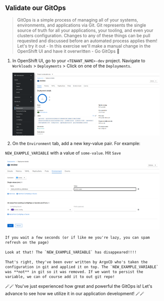## Validate our GitOps
> GitOps is a simple process of managing all of your systems, environments, and applications via Git. Git represents the single source of truth for all your applications, your tooling, and even your clusters configuration. Changes to any of these things can be pull requested and discussed before an automated process applies them! Let's try it out - In this exercise we'll make a manual change in the OpenShift UI and have it overwritten - Go GitOps 💪



1. In OpenShift UI, go to your `<TENANT_NAME>-dev` project. Navigate to `Workloads` > `Deployments` > Click on one of the `Deployments`.

    ![manual-update-environment](images/manual-update-environment.png)

2. On the `Environment` tab, add a new key-value pair. For example:

`NEW_EXAMPLE_VARIABLE` with a value of `some-value`. Hit `Save`

   ![manual-update-environment-click-save](images/manual-update-environment-click-save.png)

    

    If you wait a few seconds (or if like me you're lazy, you can spam refresh on the page)

    Look at that! The `NEW_EXAMPLE_VARIABLE` has disappeared!!!!

    That's right, they've been over written by ArgoCD who's taken the configuration in git and applied it on top. The `NEW_EXAMPLE_VARIABLE` was **not** in git so it was removed. If we want to persist the variable, we can of course add it to out git repo!


🪄🪄 You've just experienced how great and powerful the GitOps is! Let's advance to see how we utilize it in our application development! 🪄🪄
